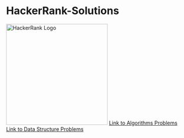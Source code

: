 # HackerRank-Solutions
<img src="https://hrcdn.net/community-frontend/assets/brand/logo-new-white-green-a5cb16e0ae.svg" height = "275" width = "275" alt="HackerRank Logo">
<a href="https://www.hackerrank.com/domains/algorithms">Link to Algorithms Problems</a><br>
<a href="https://www.hackerrank.com/domains/data-structures">Link to Data Structure Problems</a>

